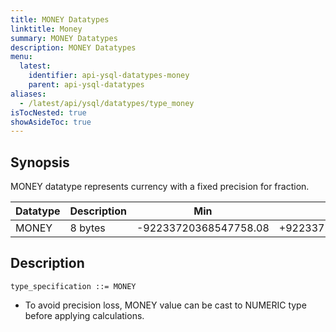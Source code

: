 ```yaml
---
title: MONEY Datatypes
linktitle: Money
summary: MONEY Datatypes
description: MONEY Datatypes
menu:
  latest:
    identifier: api-ysql-datatypes-money
    parent: api-ysql-datatypes
aliases:
  - /latest/api/ysql/datatypes/type_money
isTocNested: true
showAsideToc: true
---
```


## Synopsis
MONEY datatype represents currency with a fixed precision for fraction.

Datatype | Description | Min | Max |
---------|-------------|-----|-----|
MONEY | 8 bytes | -92233720368547758.08 | +92233720368547758.07 |

## Description

```
type_specification ::= MONEY
```

- To avoid precision loss, MONEY value can be cast to NUMERIC type before applying calculations.

